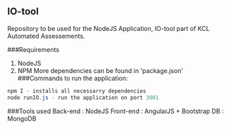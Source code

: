 ## IO-tool
Repository to be used for the NodeJS Application, IO-tool part of KCL Automated Assessements.

###Requirements 
1.  NodeJS
2.  NPM
More dependencies can be found in 'package.json'
###Commands to run the application:
```java
npm I - installs all necessarry dependencies
node runIO.js - run the application on port 3001
```

###Tools used
Back-end : NodeJS
Front-end : AngularJS + Bootstrap
DB : MongoDB




